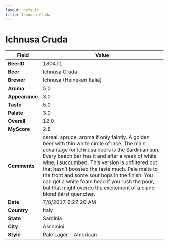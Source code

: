 ```yaml
---
layout: default
title: Ichnusa Cruda
---
```


# Ichnusa Cruda

| Field         | Value     |
|---------------|-----------|
| **BeerID** | 180471 |
| **Beer** | Ichnusa Cruda |
| **Brewer** | Ichnusa (Heineken Italia) |
| **Aroma** | 5.0 |
| **Appearance** | 3.0 |
| **Taste** | 5.0 |
| **Palate** | 3.0 |
| **Overall** | 12.0 |
| **MyScore** | 2.8 |
| **Comments** | cereal, spruce, aroma if only faintly. A golden beer with thin white circle of lace. The main advantage for Ichnusa beers is the Sardinian sun. Every beach bar has it and after a week of white wine, I succumbed. This version is unfiltered but that hasn’t boosted the taste much. Pale malts to the front and some sour hops in the finish. You can get a white foam head if you rush the pour, but that might overdo the excitement of a bland blond thirst quencher. |
| **Date** | 7/8/2017 6:27:20 AM |
| **Country** | Italy |
| **State** | Sardinia |
| **City** | Assemini |
| **Style** | Pale Lager - American |

